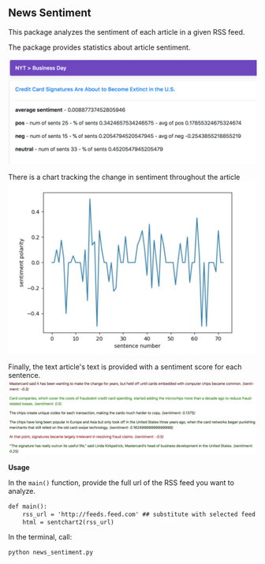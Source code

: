 ## News Sentiment

This package analyzes the sentiment of each article in a given RSS feed. 

The package provides statistics about article sentiment.

![statistics](https://github.com/escottgoodwin/news_sentiment/raw/master/static/screenshot2.png)

 There is a chart tracking the change in sentiment throughout the article 
![chart](https://github.com/escottgoodwin/news_sentiment/raw/master/static/screenshot3.png)

Finally, the text article's text is provided with a sentiment score for each sentence. 
![color sents](https://github.com/escottgoodwin/news_sentiment/raw/master/static/screenshot1.png)

**Usage**

In the `main()` function, provide the full url of the RSS feed you want to analyze. 

    def main():
	    rss_url = 'http://feeds.feed.com' ## substitute with selected feed
	    html = sentchart2(rss_url)

In the terminal, call: 

    python news_sentiment.py



<!--stackedit_data:
eyJoaXN0b3J5IjpbNzI3MTI0NjIxLDQwOTEyODI1Nl19
-->